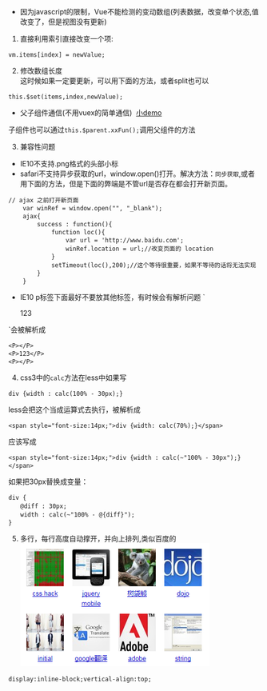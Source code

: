 - 因为javascript的限制，Vue不能检测的变动数组(列表数据，改变单个状态,值改变了，但是视图没有更新)     
1. 直接利用索引直接改变一个项:      
```
vm.items[index] = newValue;   
```
2. 修改数组长度  
这时候如果一定要更新，可以用下面的方法，或者split也可以
```
this.$set(items,index,newValue);
```

    
- 父子组件通信(不用vuex的简单通信)&nbsp; [小demo][1]    

[1]: https://jsfiddle.net/0y7bsth4/7/

子组件也可以通过`this.$parent.xxFun();`调用父组件的方法

3. 兼容性问题

- IE10不支持.png格式的头部小标
- safari不支持异步获取的url，window.open()打开。解决方法：`同步获取`,或者用下面的方法，但是下面的弊端是不管url是否存在都会打开新页面。
```
// ajax 之前打开新页面
    var winRef = window.open("", "_blank");
    ajax{
        success : function(){
            function loc(){
                var url = 'http://www.baidu.com';
                winRef.location = url;//改变页面的 location
            }
            setTimeout(loc(),200);//这个等待很重要，如果不等待的话将无法实现
        }
    }
```
- IE10 p标签下面最好不要放其他标签，有时候会有解析问题
`<P>
    <P>123</P>
</P>`会被解析成

```
<P></P>
<P>123</P>
<P></P>
```
4. css3中的`calc`方法在less中如果写
```
div {width : calc(100% - 30px);} 
```
less会把这个当成运算式去执行，被解析成

```
<span style="font-size:14px;">div {width: calc(70%);}</span> 
```
应该写成

```
<span style="font-size:14px;">div {width : calc(~"100% - 30px");}</span>  
```

如果把30px替换成变量：

```
div {
　　@diff : 30px;
　　width : calc(~"100% - @{diff}");
}
```

5. 多行，每行高度自动撑开，并向上排列,类似百度的
![百度截图](images/baidu.png)

```
display:inline-block;vertical-align:top;
```